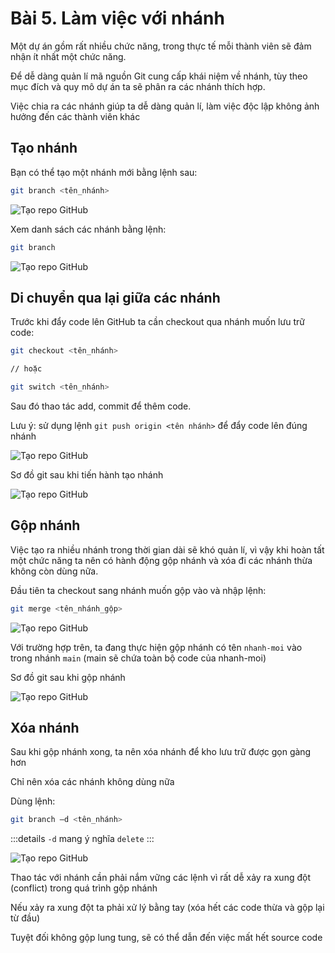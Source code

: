 # Bài 5. Làm việc với nhánh

Một dự án gồm rất nhiều chức năng, trong thực tế mỗi thành viên sẽ đảm nhận ít nhất một chức năng. 

Để dễ dàng quản lí mã nguồn Git cung cấp khái niệm về nhánh, tùy theo mục đích và quy mô dự án ta sẽ phân ra các nhánh thích hợp.

Việc chia ra các nhánh giúp ta dễ dàng quản lí, làm việc độc lập không ảnh hưởng đến các thành viên khác

## Tạo nhánh

Bạn có thể tạo một nhánh mới bằng lệnh sau: 

```bash
git branch <tên_nhánh>
```

![Tạo repo GitHub](https://github.com/theanishtar/images/blob/main/angurvad/github/session5/pic1.png?raw=true)

Xem danh sách các nhánh bằng lệnh: 
```bash
git branch
```

![Tạo repo GitHub](https://github.com/theanishtar/images/blob/main/angurvad/github/session5/pic2.png?raw=true)

## Di chuyển qua lại giữa các nhánh

Trước khi đẩy code lên GitHub ta cần checkout qua nhánh muốn lưu trữ code:                      
```bash
git checkout <tên_nhánh>

// hoặc

git switch <tên_nhánh>
```
Sau đó thao tác add, commit để thêm code.

Lưu ý: sử dụng lệnh `git push origin <tên nhánh>` để đẩy code lên đúng nhánh

![Tạo repo GitHub](https://github.com/theanishtar/images/blob/main/angurvad/github/session5/pic3.png?raw=true)

Sơ đồ git sau khi tiến hành tạo nhánh

![Tạo repo GitHub](https://github.com/theanishtar/images/blob/main/angurvad/github/session5/pic4.png?raw=true)

## Gộp nhánh

Việc tạo ra nhiều nhánh trong thời gian dài sẽ khó quản lí, vì vậy khi hoàn tất một chức năng ta nên có hành động gộp nhánh và xóa đi các nhánh thừa không còn dùng nữa.

Đầu tiên ta checkout sang nhánh muốn gộp vào và nhập lệnh:          
```bash 
git merge <tên_nhánh_gộp>
```

![Tạo repo GitHub](https://github.com/theanishtar/images/blob/main/angurvad/github/session5/pic5.png?raw=true)

Với trường hợp trên, ta đang thực hiện gộp nhánh có tên `nhanh-moi` vào trong nhánh `main` (main sẽ chứa toàn bộ code của nhanh-moi)

Sơ đồ git sau khi gộp nhánh

![Tạo repo GitHub](https://github.com/theanishtar/images/blob/main/angurvad/github/session5/pic6.png?raw=true)


## Xóa nhánh

Sau khi gộp nhánh xong, ta nên xóa nhánh để kho lưu trữ được gọn gàng hơn

Chỉ nên xóa các nhánh không dùng nữa

Dùng lệnh:                                      
```bash
git branch –d <tên_nhánh>
```

:::details
`-d` mang ý nghĩa `delete`
:::


![Tạo repo GitHub](https://github.com/theanishtar/images/blob/main/angurvad/github/session5/pic7.png?raw=true)

Thao tác với nhánh cần phải nắm vững các lệnh vì rất dễ xảy ra xung đột (conflict) trong quá trình gộp nhánh

Nếu xảy ra xung đột ta phải xử lý bằng tay (xóa hết các code thừa và gộp lại từ đầu)

Tuyệt đối không gộp lung tung, sẽ có thể dẫn đến việc mất hết source code






